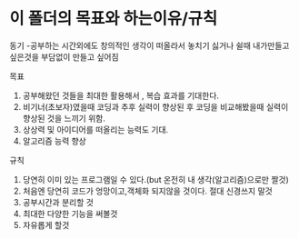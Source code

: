 # 이 폴더의 목표와 하는이유/규칙


동기
  -공부하는 시간외에도 창의적인 생각이 떠올라서 놓치기 싫거나
   쉴때 내가만들고 싶은것을 부담없이 만들고 싶어짐

목표
  1. 공부해왔던 것들을 최대한 활용해서 , 복습 효과를 기대한다.
  2. 비기너(초보자)였을때 코딩과 추후 실력이 향상된 후 코딩을 비교해봤을때 실력이 향상된 것을 느끼기 위함.
  3. 상상력 및 아이디어를 떠올리는 능력도 기대.
  4. 알고리즘 능력 향상

규칙
  1. 당연히 이미 있는 프로그램일 수 있다.(but 온전히 내 생각(알고리즘)으로만 짤것)
  2. 처음엔 당연히 코드가 엉망이고,객체화 되지않을 것이다. 절대 신경쓰지 말것
  3. 공부시간과 분리할 것 
  4. 최대한 다양한 기능을 써볼것
  5. 자유롭게 할것
